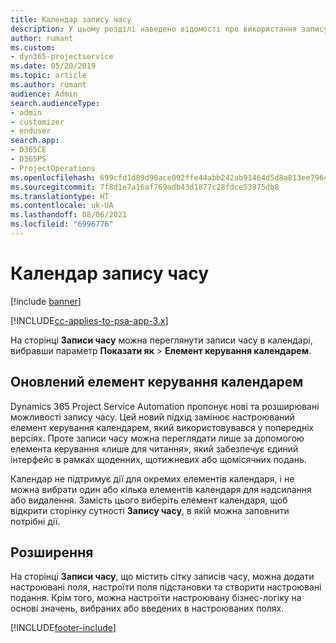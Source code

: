 ```yaml
---
title: Календар запису часу
description: У цьому розділі наведено відомості про використання запису часу в календарі.
author: rumant
ms.custom:
- dyn365-projectservice
ms.date: 05/20/2019
ms.topic: article
ms.author: rumant
audience: Admin
search.audienceType:
- admin
- customizer
- enduser
search.app:
- D365CE
- D365PS
- ProjectOperations
ms.openlocfilehash: 699cfd1d89d90ace092ffe44abb242ab91464d5d8a813ee7964e923abe245d21
ms.sourcegitcommit: 7f8d1e7a16af769adb43d1877c28fdce53975db8
ms.translationtype: HT
ms.contentlocale: uk-UA
ms.lasthandoff: 08/06/2021
ms.locfileid: "6996776"
---
```

# <a name="time-entry-calendar"></a>Календар запису часу

[!include [banner](../includes/psa-now-project-operations.md)]

[!INCLUDE[cc-applies-to-psa-app-3.x](../includes/cc-applies-to-psa-app-3x.md)]

На сторінці **Записи часу** можна переглянути записи часу в календарі, вибравши параметр **Показати як** \> **Елемент керування календарем**.

## <a name="updated-calendar-control"></a>Оновлений елемент керування календарем

Dynamics 365 Project Service Automation пропонує нові та розширювані можливості запису часу. Цей новий підхід замінює настроюваний елемент керування календарем, який використовувався у попередніх версіях. Проте записи часу можна переглядати лише за допомогою елемента керування «лише для читання», який забезпечує єдиний інтерфейс в рамках щоденних, щотижневих або щомісячних подань.

Календар не підтримує дії для окремих елементів календаря, і не можна вибрати один або кілька елементів календаря для надсилання або видалення. Замість цього виберіть елемент календаря, щоб відкрити сторінку сутності **Запису часу**, в якій можна заповнити потрібні дії.

## <a name="extensibility"></a>Розширення

На сторінці **Записи часу**, що містить сітку записів часу, можна додати настроювані поля, настроїти поля підстановки та створити настроювані подання. Крім того, можна настроїти настроювану бізнес-логіку на основі значень, вибраних або введених в настроюваних полях.


[!INCLUDE[footer-include](../includes/footer-banner.md)]